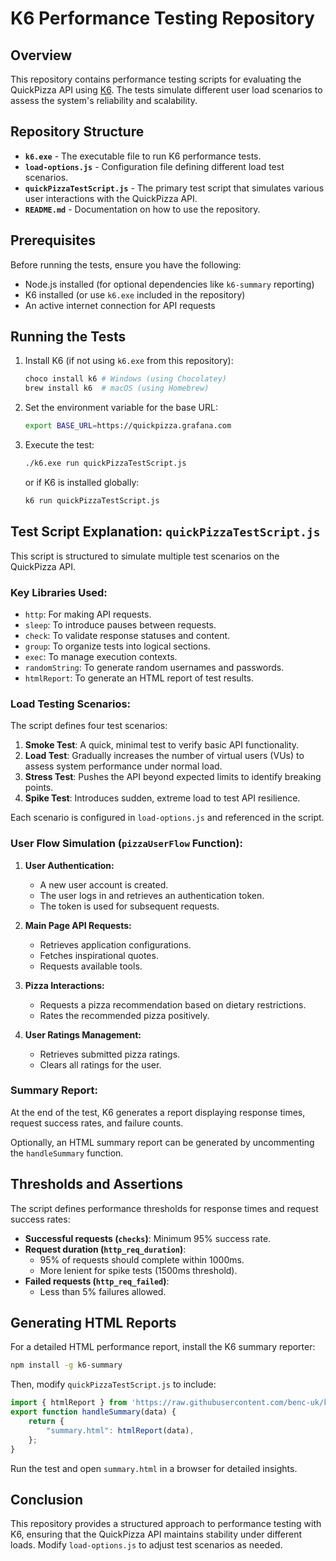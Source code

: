 # K6 Performance Testing Repository

## Overview
This repository contains performance testing scripts for evaluating the QuickPizza API using [K6](https://k6.io/). The tests simulate different user load scenarios to assess the system's reliability and scalability.

## Repository Structure

- **`k6.exe`** - The executable file to run K6 performance tests.
- **`load-options.js`** - Configuration file defining different load test scenarios.
- **`quickPizzaTestScript.js`** - The primary test script that simulates various user interactions with the QuickPizza API.
- **`README.md`** - Documentation on how to use the repository.

## Prerequisites

Before running the tests, ensure you have the following:
- Node.js installed (for optional dependencies like `k6-summary` reporting)
- K6 installed (or use `k6.exe` included in the repository)
- An active internet connection for API requests

## Running the Tests

1. Install K6 (if not using `k6.exe` from this repository):
   ```sh
   choco install k6 # Windows (using Chocolatey)
   brew install k6  # macOS (using Homebrew)
   ```
2. Set the environment variable for the base URL:
   ```sh
   export BASE_URL=https://quickpizza.grafana.com
   ```
3. Execute the test:
   ```sh
   ./k6.exe run quickPizzaTestScript.js
   ```
   or if K6 is installed globally:
   ```sh
   k6 run quickPizzaTestScript.js
   ```

## Test Script Explanation: `quickPizzaTestScript.js`

This script is structured to simulate multiple test scenarios on the QuickPizza API.

### Key Libraries Used:
- `http`: For making API requests.
- `sleep`: To introduce pauses between requests.
- `check`: To validate response statuses and content.
- `group`: To organize tests into logical sections.
- `exec`: To manage execution contexts.
- `randomString`: To generate random usernames and passwords.
- `htmlReport`: To generate an HTML report of test results.

### Load Testing Scenarios:
The script defines four test scenarios:

1. **Smoke Test**: A quick, minimal test to verify basic API functionality.
2. **Load Test**: Gradually increases the number of virtual users (VUs) to assess system performance under normal load.
3. **Stress Test**: Pushes the API beyond expected limits to identify breaking points.
4. **Spike Test**: Introduces sudden, extreme load to test API resilience.

Each scenario is configured in `load-options.js` and referenced in the script.

### User Flow Simulation (`pizzaUserFlow` Function):

1. **User Authentication:**
   - A new user account is created.
   - The user logs in and retrieves an authentication token.
   - The token is used for subsequent requests.

2. **Main Page API Requests:**
   - Retrieves application configurations.
   - Fetches inspirational quotes.
   - Requests available tools.

3. **Pizza Interactions:**
   - Requests a pizza recommendation based on dietary restrictions.
   - Rates the recommended pizza positively.

4. **User Ratings Management:**
   - Retrieves submitted pizza ratings.
   - Clears all ratings for the user.

### Summary Report:
At the end of the test, K6 generates a report displaying response times, request success rates, and failure counts.

Optionally, an HTML summary report can be generated by uncommenting the `handleSummary` function.

## Thresholds and Assertions
The script defines performance thresholds for response times and request success rates:

- **Successful requests (`checks`)**: Minimum 95% success rate.
- **Request duration (`http_req_duration`)**:
  - 95% of requests should complete within 1000ms.
  - More lenient for spike tests (1500ms threshold).
- **Failed requests (`http_req_failed`)**:
  - Less than 5% failures allowed.

## Generating HTML Reports

For a detailed HTML performance report, install the K6 summary reporter:
```sh
npm install -g k6-summary
```

Then, modify `quickPizzaTestScript.js` to include:
```js
import { htmlReport } from 'https://raw.githubusercontent.com/benc-uk/k6-reporter/main/dist/bundle.js';
export function handleSummary(data) {
    return {
        "summary.html": htmlReport(data),
    };
}
```
Run the test and open `summary.html` in a browser for detailed insights.

## Conclusion
This repository provides a structured approach to performance testing with K6, ensuring that the QuickPizza API maintains stability under different loads. Modify `load-options.js` to adjust test scenarios as needed.

